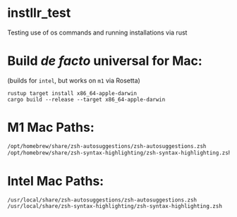# instllr_test
Testing use of os commands and running installations via rust 

# Build *de facto* universal for Mac:
(builds for `intel`, but works on `m1` via Rosetta)
```shell
rustup target install x86_64-apple-darwin
cargo build --release --target x86_64-apple-darwin
```



# M1 Mac Paths:
```zsh
/opt/homebrew/share/zsh-autosuggestions/zsh-autosuggestions.zsh
/opt/homebrew/share/zsh-syntax-highlighting/zsh-syntax-highlighting.zsh
```

# Intel Mac Paths:
```zsh
/usr/local/share/zsh-autosuggestions/zsh-autosuggestions.zsh
/usr/local/share/zsh-syntax-highlighting/zsh-syntax-highlighting.zsh
```
